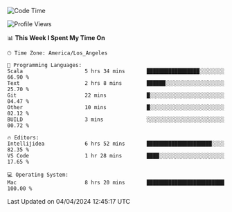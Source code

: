 <!--START_SECTION:waka-->
![Code Time](http://img.shields.io/badge/Code%20Time-915%20hrs%2017%20mins-blue)

![Profile Views](http://img.shields.io/badge/Profile%20Views-0-blue)

📊 **This Week I Spent My Time On** 

```text
🕑︎ Time Zone: America/Los_Angeles

💬 Programming Languages: 
Scala                    5 hrs 34 mins       █████████████████░░░░░░░░   66.90 % 
Text                     2 hrs 8 mins        ██████░░░░░░░░░░░░░░░░░░░   25.70 % 
Git                      22 mins             █░░░░░░░░░░░░░░░░░░░░░░░░   04.47 % 
Other                    10 mins             █░░░░░░░░░░░░░░░░░░░░░░░░   02.12 % 
BUILD                    3 mins              ░░░░░░░░░░░░░░░░░░░░░░░░░   00.72 % 

🔥 Editors: 
Intellijidea             6 hrs 52 mins       █████████████████████░░░░   82.35 % 
VS Code                  1 hr 28 mins        ████░░░░░░░░░░░░░░░░░░░░░   17.65 % 

💻 Operating System: 
Mac                      8 hrs 20 mins       █████████████████████████   100.00 % 
```


 Last Updated on 04/04/2024 12:45:17 UTC
<!--END_SECTION:waka-->
